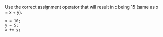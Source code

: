 Use the correct assignment operator that will result in x being 15 (same as x = x + y).

    x = 10;
    y = 5;
    x += y;
